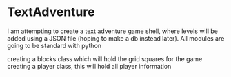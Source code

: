 # TextAdventure

I am attempting to create a text adventure game shell, where levels will be added using a JSON file (hoping to make a db instead later). All modules are going to be standard with python

creating a blocks class which will hold the grid squares for the game
creating a player class, this will hold all player information
